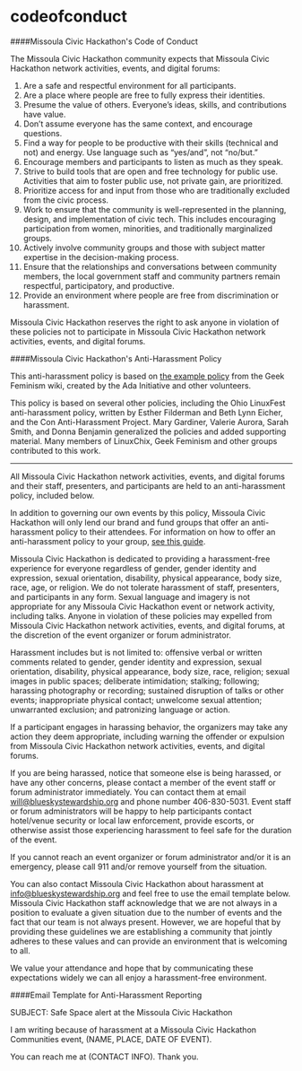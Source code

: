 codeofconduct
=============

####Missoula Civic Hackathon's Code of Conduct

The Missoula Civic Hackathon community expects that Missoula Civic
Hackathon network activities, events, and digital forums:

1. Are a safe and respectful environment for all participants.
2. Are a place where people are free to fully express their identities.
3. Presume the value of others. Everyone’s ideas, skills, and contributions have value.
4. Don’t assume everyone has the same context, and encourage questions.
5. Find a way for people to be productive with their skills (technical and not) and energy. Use language such as “yes/and”, not “no/but.”
6. Encourage members and participants to listen as much as they speak.
7. Strive to build tools that are open and free technology for public use. Activities that aim to foster public use, not private gain, are prioritized.
8. Prioritize access for and input from those who are traditionally excluded from the civic process.
9. Work to ensure that the community is well-represented in the planning, design, and implementation of civic tech. This includes encouraging participation from women, minorities, and traditionally marginalized groups.
10. Actively involve community groups and those with subject matter expertise in the decision-making process.
11. Ensure that the relationships and conversations between community members, the local government staff and community partners remain respectful, participatory, and productive.
12. Provide an environment where people are free from discrimination or harassment.

Missoula Civic Hackathon reserves the right to ask anyone in violation
of these policies not to participate in Missoula Civic Hackathon
network activities, events, and digital forums.

####Missoula Civic Hackathon's Anti-Harassment Policy

This anti-harassment policy is based on <a
href="http://geekfeminism.wikia.com/wiki/Conference_anti-harassment/Policy">the
example policy</a> from the Geek Feminism wiki, created by the Ada
Initiative and other volunteers.

This policy is based on several other policies, including the Ohio
LinuxFest anti-harassment policy, written by Esther Filderman and Beth
Lynn Eicher, and the Con Anti-Harassment Project. Mary Gardiner,
Valerie Aurora, Sarah Smith, and Donna Benjamin generalized the
policies and added supporting material. Many members of LinuxChix,
Geek Feminism and other groups contributed to this work.

* * *

All Missoula Civic Hackathon network activities, events, and digital
forums and their staff, presenters, and participants are held to an
anti-harassment policy, included below.

In addition to governing our own events by this policy, Missoula Civic
Hackathon will only lend our brand and fund groups that offer an
anti-harassment policy to their attendees. For information on how to
offer an anti-harassment policy to your group, <a
href="https://docs.google.com/a/codeforamerica.org/document/d/1Zg2FDt7awgfCmdcbzMwKHMb1A7KDOhs_z7ibCb3TLLQ/edit">see
this guide</a>.

Missoula Civic Hackathon is dedicated to providing a harassment-free
experience for everyone regardless of gender, gender identity and
expression, sexual orientation, disability, physical appearance, body
size, race, age, or religion. We do not tolerate harassment of staff,
presenters, and participants in any form. Sexual language and imagery
is not appropriate for any Missoula Civic Hackathon event or network
activity, including talks. Anyone in violation of these policies may
expelled from Missoula Civic Hackathon network activities, events, and
digital forums, at the discretion of the event organizer or forum
administrator.

Harassment includes but is not limited to: offensive verbal or written
comments related to gender, gender identity and expression, sexual
orientation, disability, physical appearance, body size, race,
religion; sexual images in public spaces; deliberate intimidation;
stalking; following; harassing photography or recording; sustained
disruption of talks or other events; inappropriate physical contact;
unwelcome sexual attention; unwarranted exclusion; and patronizing
language or action.

If a participant engages in harassing behavior, the organizers may
take any action they deem appropriate, including warning the offender
or expulsion from Missoula Civic Hackathon network activities, events,
and digital forums.

If you are being harassed, notice that someone else is being harassed,
or have any other concerns, please contact a member of the event staff
or forum administrator immediately. You can contact them at email
will@blueskystewardship.org and phone number 406-830-5031. Event staff
or forum administrators will be happy to help participants contact
hotel/venue security or local law enforcement, provide escorts, or
otherwise assist those experiencing harassment to feel safe for the
duration of the event.

If you cannot reach an event organizer or forum administrator and/or
it is an emergency, please call 911 and/or remove yourself from the
situation.

You can also contact Missoula Civic Hackathon about harassment at
info@blueskystewardship.org and feel free to use the email template
below. Missoula Civic Hackathon staff acknowledge that we are not
always in a position to evaluate a given situation due to the number
of events and the fact that our team is not always present. However,
we are hopeful that by providing these guidelines we are establishing
a community that jointly adheres to these values and can provide an
environment that is welcoming to all.

We value your attendance and hope that by communicating these
expectations widely we can all enjoy a harassment-free environment.

####Email Template for Anti-Harassment Reporting

SUBJECT: Safe Space alert at the Missoula Civic Hackathon

I am writing because of harassment at a Missoula Civic Hackathon
Communities event, (NAME, PLACE, DATE OF EVENT).

You can reach me at (CONTACT INFO). Thank you.

